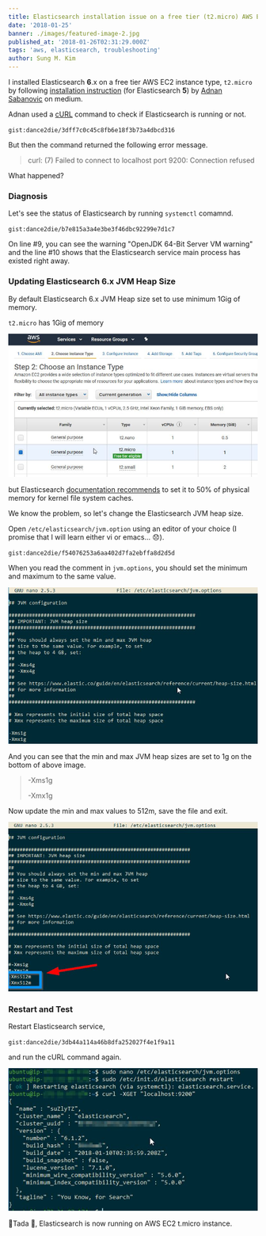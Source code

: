```yaml
---
title: Elasticsearch installation issue on a free tier (t2.micro) AWS EC2 instance
date: '2018-01-25'
banner: ./images/featured-image-2.jpg
published_at: '2018-01-26T02:31:29.000Z'
tags: 'aws, elasticsearch, troubleshooting'
author: Sung M. Kim
---
```


I installed Elasticsearch **6**.x on a free tier AWS EC2 instance type, `t2.micro` by following [installation instruction](https://medium.com/@adnanxteam/how-to-install-elasticsearch-5-and-kibana-on-homestead-vagrant-60ea757ff8c7) (for Elasticsearch **5**) by [Adnan Sabanovic](https://medium.com/@adnanxteam) on medium.

Adnan used a [cURL](https://en.wikipedia.org/wiki/CURL) command to check if Elasticsearch is running or not.

`gist:dance2die/3dff7c0c45c8fb6e18f3b73a4dbcd316`

But then the command returned the following error message.

> curl: (7) Failed to connect to localhost port 9200: Connection refused

What happened?

### Diagnosis

Let's see the status of Elasticsearch by running `systemctl` comamnd.

`gist:dance2die/b7e815a3a4e3be3f46dbc92299e7d1c7`

On line #9, you can see the warning "OpenJDK 64-Bit Server VM warning" and the line #10 shows that the Elasticsearch service main process has existed right away.

### Updating Elasticsearch 6.x JVM Heap Size

By default Elasticsearch 6.x JVM Heap size set to use minimum 1Gig of memory.

`t2.micro` has 1Gig of memory

![](./images/aws-ec2-t2.micro_.jpg)

but Elasticsearch [documentation recommends](https://www.elastic.co/guide/en/elasticsearch/reference/current/heap-size.html) to set it to 50% of physical memory for kernel file system caches.

We know the problem, so let's change the Elasticsearch JVM heap size.

Open `/etc/elasticsearch/jvm.option` using an editor of your choice (I promise that I will learn either vi or emacs... 😞).

`gist:dance2die/f54076253a6aa402d7fa2ebffa8d2d5d`

When you read the comment in `jvm.options`, you should set the minimum and maximum to the same value.

![](./images/default-jvm.option.jpg)

And you can see that the min and max JVM heap sizes are set to 1g on the bottom of above image.

> \-Xms1g
> 
> \-Xmx1g

Now update the min and max values to 512m, save the file and exit.

![](./images/jvm-updated-to-512m.jpg)

### Restart and Test

Restart Elasticsearch service,

`gist:dance2die/3db44a114a46b8dfa252027f4e1f9a11`

and run the cURL command again.

![](./images/good-curl-result.jpg)

🎉Tada 🎉, Elasticsearch is now running on AWS EC2 t.micro instance.

